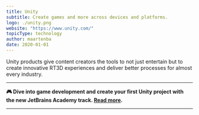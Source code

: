 ```yaml
---
title: Unity
subtitle: Create games and more across devices and platforms.
logo: ./unity.png
website: "https://www.unity.com/"
topicType: technology
author: maartenba
date: 2020-01-01
---
```


Unity products give content creators the tools to not just entertain but to create innovative RT3D experiences and deliver better processes for almost every industry.

---

**🎮 Dive into game development and create your first Unity project with the new JetBrains Academy track. [Read more](https://hyperskill.org/tracks/36?utm=rider_guide).**

---
